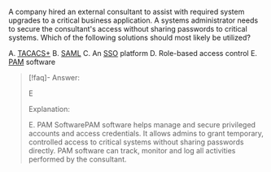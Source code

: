 
A company hired an external consultant to assist with required system upgrades to a critical business application. A systems administrator needs to secure the consultant's access without sharing passwords to critical systems. Which of the following solutions should most likely be utilized? 

A. [TACACS+](../../Glossary/TACACS+.md) 
B. [SAML](../../Glossary/SAML.md) 
C. An [SSO](../../Glossary/SSO.md) platform 
D. Role-based access control 
E. [PAM](../../Glossary/PAM.md) software

> [!faq]- Answer: 
> 
> E 
> 
> Explanation: 
> 
> E. PAM SoftwarePAM software helps manage and secure privileged accounts and access credentials. It allows admins to grant temporary, controlled access to critical systems without sharing passwords directly. PAM software can track, monitor and log all activities performed by the consultant.

